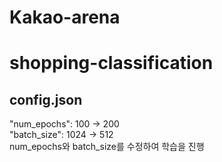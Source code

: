 # Kakao-arena  
# shopping-classification  
## config.json  
 "num_epochs": 100 → 200  
 "batch_size": 1024 → 512  
num_epochs와 batch_size를 수정하여 학습을 진행
